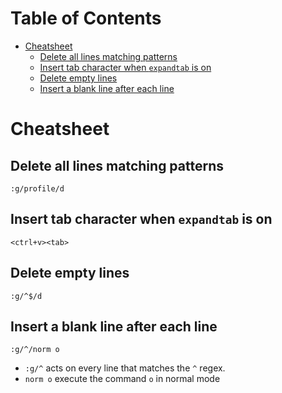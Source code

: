 <!-- START doctoc generated TOC please keep comment here to allow auto update -->
<!-- DON'T EDIT THIS SECTION, INSTEAD RE-RUN doctoc TO UPDATE -->
# Table of Contents

- [Cheatsheet](#cheatsheet)
  - [Delete all lines matching patterns](#delete-all-lines-matching-patterns)
  - [Insert tab character when `expandtab` is on](#insert-tab-character-when-expandtab-is-on)
  - [Delete empty lines](#delete-empty-lines)
  - [Insert a blank line after each line](#insert-a-blank-line-after-each-line)

<!-- END doctoc generated TOC please keep comment here to allow auto update -->

Cheatsheet
==========

## Delete all lines matching patterns

```
:g/profile/d
```

## Insert tab character when `expandtab` is on

```
<ctrl+v><tab>
```

## Delete empty lines

```
:g/^$/d
```

## Insert a blank line after each line

```
:g/^/norm o
```

* `:g/^` acts on every line that matches the `^` regex.
* `norm o` execute the command `o` in normal mode
